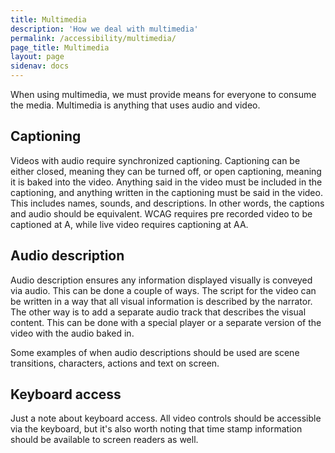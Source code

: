 ```yaml
---
title: Multimedia
description: 'How we deal with multimedia'
permalink: /accessibility/multimedia/
page_title: Multimedia
layout: page
sidenav: docs
---
```

When using multimedia, we must provide means for everyone to consume the media. Multimedia is anything that uses audio and video.

## Captioning

Videos with audio require synchronized captioning. Captioning can be either closed, meaning they can be turned off, or open captioning, meaning it is baked into the video. Anything said in the video must be included in the captioning, and anything written in the captioning must be said in the video. This includes names, sounds, and descriptions. In other words, the captions and audio should be equivalent. WCAG requires pre recorded video to be captioned at A, while live video requires captioning at AA.

## Audio description

Audio description ensures any information displayed visually is conveyed via audio. This can be done a couple of ways. The script for the video can be written in a way that all visual information is described by the narrator. The other way is to add a separate audio track that describes the visual content. This can be done with a special player or a separate version of the video with the audio baked in.

 Some examples of when audio descriptions should be used are scene transitions, characters, actions and text on screen.

## Keyboard access

Just a note about keyboard access. All video controls should be accessible via the keyboard, but it's also worth noting that time stamp information should be available to screen readers as well.
